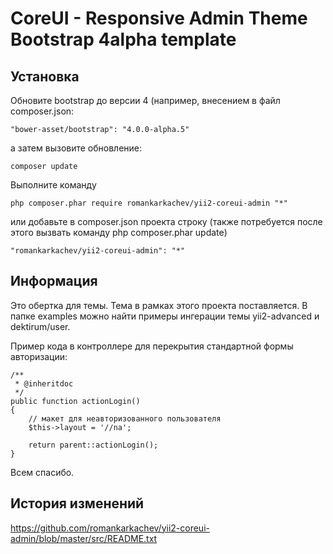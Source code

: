 CoreUI - Responsive Admin Theme Bootstrap 4alpha template
===================================

Установка
------------

Обновите bootstrap до версии 4 (например, внесением в файл composer.json:

```
"bower-asset/bootstrap": "4.0.0-alpha.5"
```

а затем вызовите обновление:

```
composer update
```

Выполните команду

```
php composer.phar require romankarkachev/yii2-coreui-admin "*"
```

или добавьте в composer.json проекта строку (также потребуется после этого вызвать команду php composer.phar update)

```
"romankarkachev/yii2-coreui-admin": "*"
```

Информация
-------------------

Это обертка для темы. Тема в рамках этого проекта поставляется. В папке examples можно найти примеры ингерации темы yii2-advanced и dektirum/user.

Пример кода в контроллере для перекрытия стандартной формы авторизации:

    /**
     * @inheritdoc
     */
    public function actionLogin()
    {
        // макет для неавторизованного пользователя
        $this->layout = '//na';

        return parent::actionLogin();
    }

Всем спасибо.

История изменений
------------------
https://github.com/romankarkachev/yii2-coreui-admin/blob/master/src/README.txt
